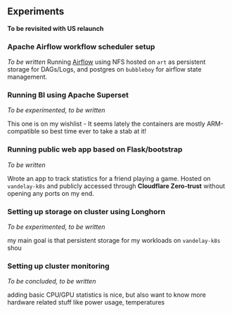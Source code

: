 ## Experiments
**To be revisited with US relaunch**


### Apache Airflow workflow scheduler setup
*To be written*
Running [Airflow](https://airflow.apache.org/) using NFS hosted on `art` as persistent storage for DAGs/Logs, and postgres on `bubbleboy` for airflow state management.

### Running BI using Apache Superset
*To be experimented, to be written*

This one is on my wishlist - It seems lately the containers are mostly ARM-compatible so best time ever to take a stab at it!

### Running public web app based on Flask/bootstrap 
*To be written*

Wrote an app to track statistics for a friend playing a game. Hosted on `vandelay-k8s` and publicly accessed through **Cloudflare Zero-trust** without opening any ports on my end.

### Setting up storage on cluster using Longhorn
*To be experimented, to be written*

my main goal is that persistent storage for my workloads on `vandelay-k8s` shou

### Setting up cluster monitoring
*To be concluded, to be written*

adding basic CPU/GPU statistics is nice, but also want to know more hardware related stuff like power usage, temperatures
